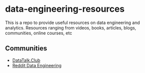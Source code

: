 # data-engineering-resources

This is a repo to provide useful resources on data engineering and analytics.
Resources ranging from videos, books, articles, blogs, communities, online courses, etc


## Communities
* <a href="http://DataTalk.Club">DataTalk.Club</a>
* <a href="http://reddit.com/r/data-engineering">Reddit Data Engineering</a>